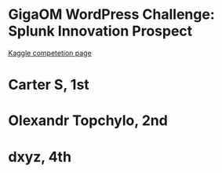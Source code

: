 # GigaOM WordPress Challenge: Splunk Innovation Prospect

[Kaggle competetion page](http://www.kaggle.com/c/predict-wordpress-likes)

# Carter S, 1st

# Olexandr Topchylo, 2nd

# dxyz, 4th
